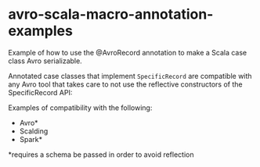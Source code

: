 avro-scala-macro-annotation-examples
====================================

Example of how to use the @AvroRecord annotation to make a Scala case class Avro serializable. 

Annotated case classes that implement `SpecificRecord` are compatible with any Avro tool that takes care to not use the reflective constructors of the SpecificRecord API:

Examples of compatibility with the following:

- Avro*
- Scalding
- Spark*

*requires a schema be passed in order to avoid reflection
